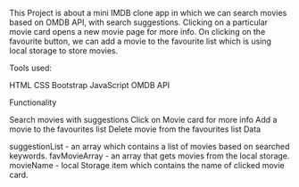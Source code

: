 This Project is about a mini IMDB clone app in which we can search movies based on OMDB API, with search suggestions. Clicking on a particular movie card opens a new movie page for more info. On clicking on the favourite button, we can add a movie to the favourite list which is using local storage to store movies.

Tools used:

HTML CSS Bootstrap JavaScript OMDB API

Functionality

Search movies with suggestions Click on Movie card for more info Add a movie to the favourites list Delete movie from the favourites list Data

suggestionList - an array which contains a list of movies based on searched keywords. favMovieArray - an array that gets movies from the local storage. movieName - local Storage item which contains the name of clicked movie card.
